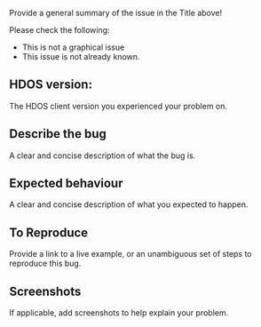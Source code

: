  Provide a general summary of the issue in the Title above!

Please check the following:

 - This is not a graphical issue
 - This issue is not already known.


## HDOS version:
The HDOS client version you experienced your problem on.

## Describe the bug
A clear and concise description of what the bug is.

## Expected behaviour
A clear and concise description of what you expected to happen.

## To Reproduce
Provide a link to a live example, or an unambiguous set of steps to
reproduce this bug.

## Screenshots
 If applicable, add screenshots to help explain your problem.
